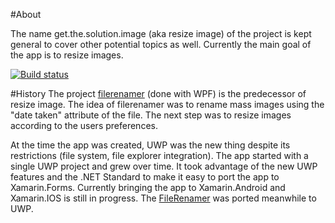 #About

The name get.the.solution.image (aka resize image) of the project is kept general to cover other potential topics as well. Currently the main goal of the app is to resize images.

[![Build status](https://build.appcenter.ms/v0.1/apps/9f10628c-39c0-4311-bcb9-178f4e0e27cb/branches/master/badge)](https://appcenter.ms)

#History
The project [filerenamer](https://www.mycsharp.de/wbb2/thread.php?threadid=115600) (done with WPF) is the predecessor of resize image. The idea of filerenamer was to rename mass images using the "date taken" attribute of the file. The next step was to resize images according to the users preferences.

At the time the app was created, UWP was the new thing despite its restrictions (file system, file explorer integration). The app started with a single UWP project and grew over time. It took advantage of the new UWP features and the .NET Standard to make it easy to port the app to Xamarin.Forms. Currently bringing the app to Xamarin.Android and Xamarin.IOS is still in progress.  The [FileRenamer](https://www.microsoft.com/de-at/p/file-renamer/9nblggh4rkqt?rtc=1) was ported meanwhile to UWP.